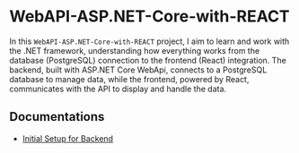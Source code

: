 # WebAPI-ASP.NET-Core-with-REACT

In this `WebAPI-ASP.NET-Core-with-REACT` project, I aim to learn and work with the .NET framework, understanding how everything works from the database (PostgreSQL) connection to the frontend (React) integration. The backend, built with ASP.NET Core WebApi, connects to a PostgreSQL database to manage data, while the frontend, powered by React, communicates with the API to display and handle the data.

## Documentations

- [Initial Setup for Backend](./docs/initial-backend-setup.md)
